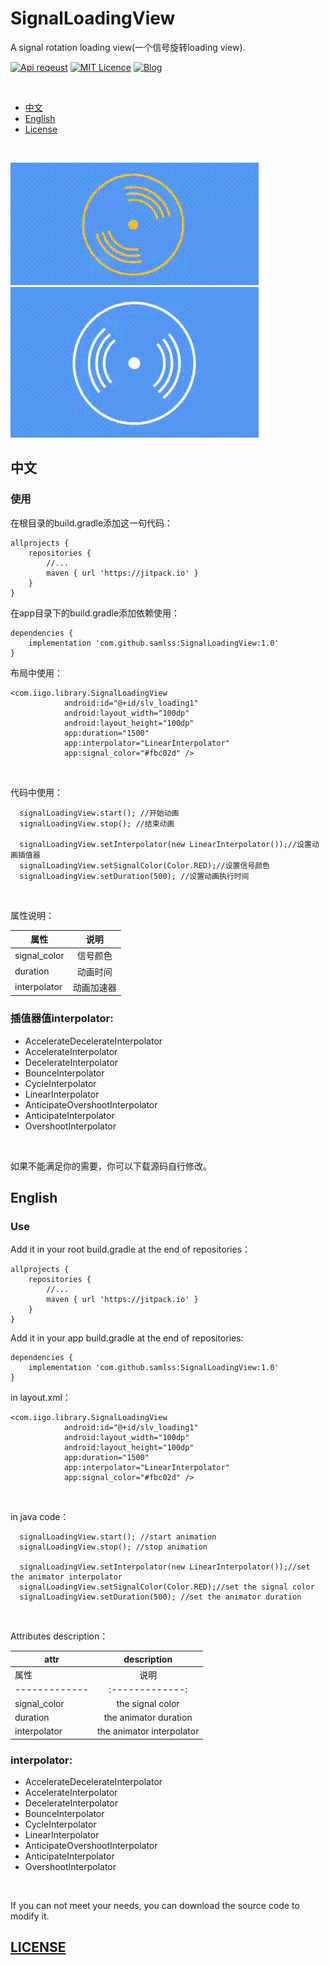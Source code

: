 # SignalLoadingView
A signal rotation loading view(一个信号旋转loading view).


[![Api reqeust](https://img.shields.io/badge/api-11+-green.svg)](https://github.com/samlss/SignalLoadingView)  [![MIT Licence](https://badges.frapsoft.com/os/mit/mit.svg?v=103)](https://github.com/samlss/SignalLoadingView/blob/master/LICENSE) [![Blog](https://img.shields.io/badge/samlss-blog-orange.svg)](https://blog.csdn.net/Samlss)

<br>

  * [中文](#%E4%B8%AD%E6%96%87)
  * [English](#english)
  * [License](#license)

<br>

![gif2](https://github.com/samlss/SignalLoadingView/blob/master/screenshots/screenshot2.gif)
<br>
![gif1](https://github.com/samlss/SignalLoadingView/blob/master/screenshots/screenshot1.gif)



## 中文

### 使用<br>
在根目录的build.gradle添加这一句代码：
```
allprojects {
    repositories {
        //...
        maven { url 'https://jitpack.io' }
    }
}
```

在app目录下的build.gradle添加依赖使用：
```
dependencies {
    implementation 'com.github.samlss:SignalLoadingView:1.0'
}
```

布局中使用：
```
<com.iigo.library.SignalLoadingView
            android:id="@+id/slv_loading1"
            android:layout_width="100dp"
            android:layout_height="100dp"
            app:duration="1500"
            app:interpolator="LinearInterpolator"
            app:signal_color="#fbc02d" />
```

<br>

代码中使用：
```
  signalLoadingView.start(); //开始动画
  signalLoadingView.stop(); //结束动画
  
  signalLoadingView.setInterpolator(new LinearInterpolator());//设置动画插值器
  signalLoadingView.setSignalColor(Color.RED);//设置信号颜色
  signalLoadingView.setDuration(500); //设置动画执行时间
```

<br>

属性说明：

| 属性        | 说明           |
| ------------- |:-------------:|
| signal_color      | 信号颜色 |
| duration | 动画时间 |
| interpolator | 动画加速器 |

### 插值器值interpolator: <br>
* AccelerateDecelerateInterpolator
* AccelerateInterpolator
* DecelerateInterpolator
* BounceInterpolator
* CycleInterpolator
* LinearInterpolator
* AnticipateOvershootInterpolator
* AnticipateInterpolator
* OvershootInterpolator

<br>

如果不能满足你的需要，你可以下载源码自行修改。

## English

### Use<br>
Add it in your root build.gradle at the end of repositories：
```
allprojects {
    repositories {
        //...
        maven { url 'https://jitpack.io' }
    }
}
```

Add it in your app build.gradle at the end of repositories:
```
dependencies {
    implementation 'com.github.samlss:SignalLoadingView:1.0'
}
```


in layout.xml：
```
<com.iigo.library.SignalLoadingView
            android:id="@+id/slv_loading1"
            android:layout_width="100dp"
            android:layout_height="100dp"
            app:duration="1500"
            app:interpolator="LinearInterpolator"
            app:signal_color="#fbc02d" />
```

<br>

in java code：
```
  signalLoadingView.start(); //start animation
  signalLoadingView.stop(); //stop animation
  
  signalLoadingView.setInterpolator(new LinearInterpolator());//set the animator interpolator
  signalLoadingView.setSignalColor(Color.RED);//set the signal color
  signalLoadingView.setDuration(500); //set the animator duration
```
<br>


Attributes description：

| attr        | description  |
| ------------- |:-------------:|
| 属性        | 说明           |
| ------------- |:-------------:|
| signal_color      | the signal color |
| duration | the animator duration |
| interpolator | the animator interpolator |

### interpolator: <br>
* AccelerateDecelerateInterpolator
* AccelerateInterpolator
* DecelerateInterpolator
* BounceInterpolator
* CycleInterpolator
* LinearInterpolator
* AnticipateOvershootInterpolator
* AnticipateInterpolator
* OvershootInterpolator

<br>

If you can not meet your needs, you can download the source code to modify it.

[id]: http://example.com/ "Optional Title Here"

## [LICENSE](https://github.com/samlss/PeasLoadingView/blob/master/LICENSE)
